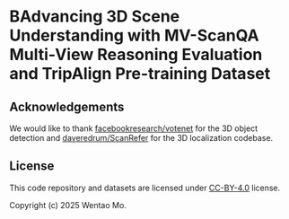 # BAdvancing 3D Scene Understanding with MV-ScanQA Multi-View Reasoning Evaluation and TripAlign Pre-training Dataset

## Acknowledgements
We would like to thank [facebookresearch/votenet](https://github.com/facebookresearch/votenet) for the 3D object detection and [daveredrum/ScanRefer](https://github.com/daveredrum/ScanRefer) for the 3D localization codebase.
<!-- [facebookresearch/votenet](https://github.com/daveredrum/ScanRefer) for the 3D object detection codebase and [erikwijmans/Pointnet2_PyTorch](https://github.com/erikwijmans/Pointnet2_PyTorch) for the CUDA accelerated PointNet++ implementation. -->

## License
This code repository and datasets are licensed under [CC-BY-4.0](LICENSE) license.

Copyright (c) 2025 Wentao Mo.
